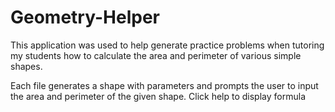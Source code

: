 # Geometry-Helper
This application was used to help generate practice problems when tutoring my students how to calculate the area and perimeter of various simple shapes.

Each file generates a shape with parameters and prompts the user to input the area and perimeter of the given shape. Click help to display formula
